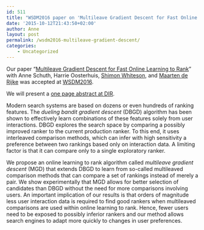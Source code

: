 ```yaml
---
id: 511
title: "WSDM2016 paper on 'Multileave Gradient Descent for Fast Online Learning to Rank' accepted"
date: '2015-10-12T21:43:50+02:00'
author: Anne
layout: post
permalink: /wsdm2016-multileave-gradient-descent/
categories:
    - Uncategorized
---
```


Our paper “[Multileave Gradient Descent for Fast Online Learning to Rank](https://www.anneschuth.nl/wp-content/uploads/wsdm2016-multileave-gradient-descent.pdf)” with Anne Schuth, Harrie Oosterhuis, [Shimon Whiteson](https://www.cs.ox.ac.uk/people/shimon.whiteson/), and [Maarten de Rijke](https://staff.fnwi.uva.nl/m.derijke/) was accepted at [WSDM2016](http://www.wsdm-conference.org/2016/).

We will present a [one page abstract at DIR](https://www.anneschuth.nl/wp-content/uploads/dir2015-multileave-gradient-descent.pdf).  
  
Modern search systems are based on dozens or even hundreds of ranking features. The *dueling bandit gradient descent* (DBGD) algorithm has been shown to effectively learn combinations of these features solely from user interactions. DBGD explores the search space by comparing a possibly improved ranker to the current production ranker. To this end, it uses interleaved comparison methods, which can infer with high sensitivity a preference between two rankings based only on interaction data. A limiting factor is that it can compare only to a single exploratory ranker.

We propose an online learning to rank algorithm called *multileave gradient descent* (MGD) that extends DBGD to learn from so-called multileaved comparison methods that can compare a set of rankings instead of merely a pair. We show experimentally that MGD allows for better selection of candidates than DBGD without the need for more comparisons involving users. An important implication of our results is that orders of magnitude less user interaction data is required to find good rankers when multileaved comparisons are used within online learning to rank. Hence, fewer users need to be exposed to possibly inferior rankers and our method allows search engines to adapt more quickly to changes in user preferences.